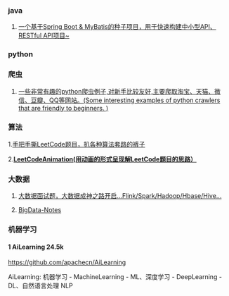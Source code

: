 

### java

1. [一个基于Spring Boot & MyBatis的种子项目，用于快速构建中小型API、RESTful API项目~](https://github.com/lihengming/spring-boot-api-project-seed?utm_source=gold_browser_extension)

### python



### 爬虫

1. [一些非常有趣的python爬虫例子,对新手比较友好,主要爬取淘宝、天猫、微信、豆瓣、QQ等网站。(Some interesting examples of python crawlers that are friendly to beginners. )](https://github.com/shengqiangzhang/examples-of-web-crawlers?utm_source=gold_browser_extension)

### 算法

1.[手把手撕LeetCode题目，扒各种算法套路的裤子](https://github.com/labuladong/fucking-algorithm)

2.**[LeetCodeAnimation(用动画的形式呈现解LeetCode题目的思路）](https://github.com/MisterBooo/LeetCodeAnimation)**



### 大数据

1. [大数据面试题，大数据成神之路开启...Flink/Spark/Hadoop/Hbase/Hive...](https://github.com/wangzhiwubigdata/God-Of-BigData)

2. [BigData-Notes](https://github.com/heibaiying/BigData-Notes)



### 机器学习

#### 1 AiLearning 24.5k

https://github.com/apachecn/AiLearning

AiLearning: 机器学习 - MachineLearning - ML、深度学习 - DeepLearning - DL、自然语言处理 NLP

